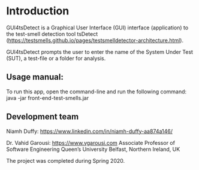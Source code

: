 # Introduction

GUI4tsDetect is a Graphical User Interface (GUI) interface (application) to the test-smell detection tool tsDetect (https://testsmells.github.io/pages/testsmelldetector-architecture.html).

GUI4tsDetect prompts the user to enter the name of the System Under Test (SUT), a test-file or a folder for analysis. 

## Usage manual:
To run this app, open the command-line and run the following command: java -jar front-end-test-smells.jar

## Development team 
Niamh Duffy: https://www.linkedin.com/in/niamh-duffy-aa874a146/

Dr. Vahid Garousi: https://www.vgarousi.com
Associate Professor of Software Engineering
Queen’s University Belfast, Northern Ireland, UK

The project was completed during Spring 2020.
